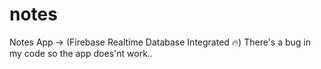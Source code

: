 # notes
Notes App -> (Firebase Realtime Database Integrated 🔥) 
There's a bug in my code so the app does'nt work..
